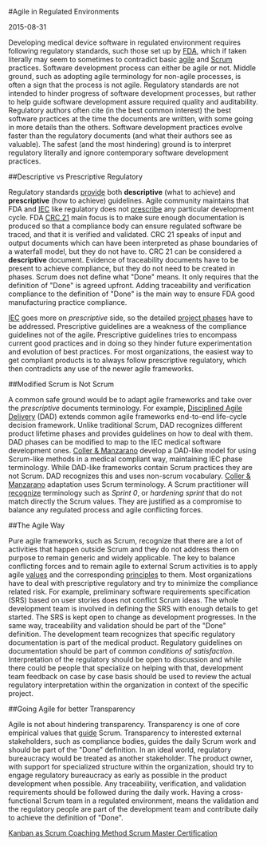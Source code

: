 #Agile in Regulated Environments

2015-08-31

<!--- tags: management agile -->

Developing medical device software in regulated environment requires following regulatory standards, such those set up by [FDA](http://www.accessdata.fda.gov/scripts/cdrh/cfdocs/cfcfr/CFRSearch.cfm?CFRPart=820&showFR=1), which if taken literally may seem to sometimes to contradict basic [agile](http://www.agilemanifesto.org/) and <a href="https://en.wikipedia.org/wiki/Scrum_(software_development)">Scrum</a> practices. Software development process can either be agile or not. Middle ground, such as adopting agile terminology for non-agile processes, is often a sign that the process is not agile. Regulatory standards are not intended to hinder progress of software development processes, but rather to help guide software development assure required quality and auditability. Regulatory authors often cite (in the best common interest) the best software practices at the time the documents are written, with some going in more details than the others. Software development practices evolve faster than the regulatory documents (and what their authors see as valuable). The safest (and the most hindering) ground is to interpret regulatory literally and ignore contemporary software development practices.

##Descriptive vs Prescriptive Regulatory

Regulatory standards [provide](http://www.ibm.com/developerworks/rational/library/compliant-agile-medical-device/) both **descriptive** (what to achieve) and **prescriptive** (how to achieve) guidelines. Agile community maintains that FDA and [IEC](https://webstore.iec.ch/publication/6792) like regulatory does not [prescribe](https://www.scrumalliance.org/community/articles/2015/march/agile-adoption-in-regulated-environments) any particular development cycle. FDA [CRC 21](http://www.accessdata.fda.gov/scripts/cdrh/cfdocs/cfcfr/CFRSearch.cfm?CFRPart=820&showFR=1) main focus is to make sure enough documentation is produced so that a compliance body can ensure regulated software be traced, and that it is verified and validated. CRC 21 speaks of input and output documents which can have been interpreted as phase boundaries of a waterfall model, but they do not have to. CRC 21 can be considered a **descriptive** document. Evidence of traceability documents have to be present to achieve compliance, but they do not need to be created in phases. Scrum does not define what "Done" means. It only requires that the definition of "Done" is agreed upfront. Adding traceability and verification compliance to the definition of "Done" is the main way to ensure FDA good manufacturing practice compliance. 

[IEC](https://webstore.iec.ch/publication/6792) goes more on *prescriptive* side, so the detailed [project phases](https://en.wikipedia.org/wiki/Project_management) have to be addressed. Prescriptive guidelines are a weakness of the compliance guidelines not of the agile. Prescriptive guidelines tries to encompass current good practices and in doing so they hinder future experimentation and evolution of best practices. For most organizations, the easiest way to get compliant products is to always follow prescriptive regulatory, which then contradicts any use of the newer agile frameworks.

##Modified Scrum is Not Scrum

A common safe ground would be to adapt agile frameworks and take over the *prescriptive* documents terminology. For example, [Disciplined Agile Delivery](https://disciplinedagiledelivery.wordpress.com/lifecycle/) (DAD) extends common agile frameworks end-to-end life-cycle decision framework. Unlike traditional Scrum, DAD recognizes different product lifetime phases and provides guidelines on how to deal with them. DAD phases can be modified to map to the IEC medical software development ones. [Coller & Manzarano](http://www.ibm.com/developerworks/rational/library/compliant-agile-medical-device/) develop a DAD-like model for using Scrum-like methods in a medical compliant way, maintaining IEC phase terminology.  While DAD-like frameworks contain Scrum practices they are not Scrum. DAD recognizes this and uses non-scrum vocabulary. [Coller & Manzarano](http://www.ibm.com/developerworks/rational/library/compliant-agile-medical-device/) adaptation uses Scrum terminology. A Scrum practitioner will [recognize](http://www.scrumguides.org/) terminology such as *Sprint 0*, or *hardening sprint* that do not match directly the Scrum values. They are justified as a compromise to balance any regulated process and agile conflicting forces.

##The Agile Way

Pure agile frameworks, such as Scrum, recognize that there are a lot of activities that happen outside Scrum and they do not address them on purpose to remain generic and widely applicable. The key to balance conflicting forces and to remain agile to external Scrum activities is to apply agile [values](http://www.agilemanifesto.org/) and the corresponding [principles](http://www.agilemanifesto.org/principles.html) to them. Most organizations have to deal with prescriptive regulatory and try to minimize the compliance related risk. For example, preliminary software requirements specification (SRS) based on user stories does not conflict Scrum ideas. The whole development team is involved in defining the SRS with enough details to get started. The SRS is kept open to change as development progresses. In the same way, traceability and validation should be part of the "Done" definition. The development team recognizes that specific regulatory documentation is part of the medical product. Regulatory guidelines on documentation should be part of common *conditions of satisfaction*. Interpretation of the regulatory should be open to discussion and while there could be people that specialize on helping with that, development team feedback on case by case basis should be used to review the actual regulatory interpretation within the organization in context of the specific project.

##Going Agile for better Transparency

Agile is not about hindering transparency. Transparency is one of core empirical values that [guide](http://www.scrumguides.org/) Scrum. Transparency to interested external stakeholders, such as compliance bodies, guides the daily Scrum work and should be part of the "Done" definition. In an ideal world, regulatory bureaucracy would be treated as another stakeholder. The product owner, with support for specialized structure within the organization, should try to engage regulatory bureaucracy as early as possible in the product development when possible. Any traceability, verification, and validation requirements should be followed during the daily work. Having a cross-functional Scrum team in a regulated environment, means the validation and the regulatory people are part of the development team and contribute daily to achieve the definition of "Done".


<ins class='nfooter'><a id='fprev' href='#blog/2015/2015-09-02-Kanban-as-Scrum-Coaching-Method.md'>Kanban as Scrum Coaching Method</a> <a id='fnext' href='#blog/2015/2015-08-23-Scrum-Master-Certification.md'>Scrum Master Certification</a></ins>
